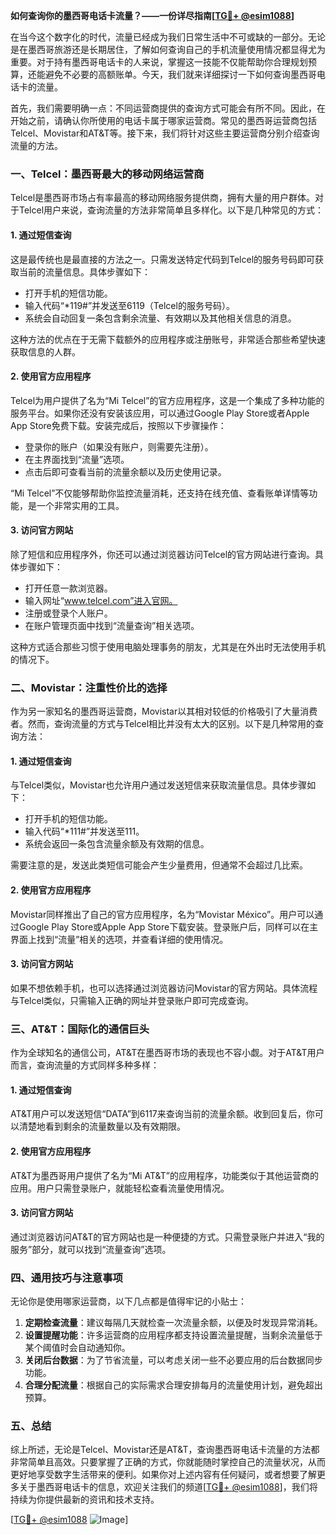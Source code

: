 **如何查询你的墨西哥电话卡流量？——一份详尽指南[[TG💪+ @esim1088](https://t.me/s/esim1088)]**

在当今这个数字化的时代，流量已经成为我们日常生活中不可或缺的一部分。无论是在墨西哥旅游还是长期居住，了解如何查询自己的手机流量使用情况都显得尤为重要。对于持有墨西哥电话卡的人来说，掌握这一技能不仅能帮助你合理规划预算，还能避免不必要的高额账单。今天，我们就来详细探讨一下如何查询墨西哥电话卡的流量。

首先，我们需要明确一点：不同运营商提供的查询方式可能会有所不同。因此，在开始之前，请确认你所使用的电话卡属于哪家运营商。常见的墨西哥运营商包括Telcel、Movistar和AT&T等。接下来，我们将针对这些主要运营商分别介绍查询流量的方法。

### **一、Telcel：墨西哥最大的移动网络运营商**

Telcel是墨西哥市场占有率最高的移动网络服务提供商，拥有大量的用户群体。对于Telcel用户来说，查询流量的方法非常简单且多样化。以下是几种常见的方式：

#### **1. 通过短信查询**
这是最传统也是最直接的方法之一。只需发送特定代码到Telcel的服务号码即可获取当前的流量信息。具体步骤如下：
- 打开手机的短信功能。
- 输入代码“*119#”并发送至6119（Telcel的服务号码）。
- 系统会自动回复一条包含剩余流量、有效期以及其他相关信息的消息。

这种方法的优点在于无需下载额外的应用程序或注册账号，非常适合那些希望快速获取信息的人群。

#### **2. 使用官方应用程序**
Telcel为用户提供了名为“Mi Telcel”的官方应用程序，这是一个集成了多种功能的服务平台。如果你还没有安装该应用，可以通过Google Play Store或者Apple App Store免费下载。安装完成后，按照以下步骤操作：
- 登录你的账户（如果没有账户，则需要先注册）。
- 在主界面找到“流量”选项。
- 点击后即可查看当前的流量余额以及历史使用记录。

“Mi Telcel”不仅能够帮助你监控流量消耗，还支持在线充值、查看账单详情等功能，是一个非常实用的工具。

#### **3. 访问官方网站**
除了短信和应用程序外，你还可以通过浏览器访问Telcel的官方网站进行查询。具体步骤如下：
- 打开任意一款浏览器。
- 输入网址“www.telcel.com”进入官网。
- 注册或登录个人账户。
- 在账户管理页面中找到“流量查询”相关选项。

这种方式适合那些习惯于使用电脑处理事务的朋友，尤其是在外出时无法使用手机的情况下。

### **二、Movistar：注重性价比的选择**

作为另一家知名的墨西哥运营商，Movistar以其相对较低的价格吸引了大量消费者。然而，查询流量的方式与Telcel相比并没有太大的区别。以下是几种常用的查询方法：

#### **1. 通过短信查询**
与Telcel类似，Movistar也允许用户通过发送短信来获取流量信息。具体步骤如下：
- 打开手机的短信功能。
- 输入代码“*111#”并发送至111。
- 系统会返回一条包含流量余额及有效期的信息。

需要注意的是，发送此类短信可能会产生少量费用，但通常不会超过几比索。

#### **2. 使用官方应用程序**
Movistar同样推出了自己的官方应用程序，名为“Movistar México”。用户可以通过Google Play Store或Apple App Store下载安装。登录账户后，同样可以在主界面上找到“流量”相关的选项，并查看详细的使用情况。

#### **3. 访问官方网站**
如果不想依赖手机，也可以选择通过浏览器访问Movistar的官方网站。具体流程与Telcel类似，只需输入正确的网址并登录账户即可完成查询。

### **三、AT&T：国际化的通信巨头**

作为全球知名的通信公司，AT&T在墨西哥市场的表现也不容小觑。对于AT&T用户而言，查询流量的方式同样多种多样：

#### **1. 通过短信查询**
AT&T用户可以发送短信“DATA”到6117来查询当前的流量余额。收到回复后，你可以清楚地看到剩余的流量数量以及有效期限。

#### **2. 使用官方应用程序**
AT&T为墨西哥用户提供了名为“Mi AT&T”的应用程序，功能类似于其他运营商的应用。用户只需登录账户，就能轻松查看流量使用情况。

#### **3. 访问官方网站**
通过浏览器访问AT&T的官方网站也是一种便捷的方式。只需登录账户并进入“我的服务”部分，就可以找到“流量查询”选项。

### **四、通用技巧与注意事项**

无论你是使用哪家运营商，以下几点都是值得牢记的小贴士：

1. **定期检查流量**：建议每隔几天就检查一次流量余额，以便及时发现异常消耗。
2. **设置提醒功能**：许多运营商的应用程序都支持设置流量提醒，当剩余流量低于某个阈值时会自动通知你。
3. **关闭后台数据**：为了节省流量，可以考虑关闭一些不必要应用的后台数据同步功能。
4. **合理分配流量**：根据自己的实际需求合理安排每月的流量使用计划，避免超出预算。

### **五、总结**

综上所述，无论是Telcel、Movistar还是AT&T，查询墨西哥电话卡流量的方法都非常简单且高效。只要掌握了正确的方式，你就能随时掌控自己的流量状况，从而更好地享受数字生活带来的便利。如果你对上述内容有任何疑问，或者想要了解更多关于墨西哥电话卡的信息，欢迎关注我们的频道[[TG💪+ @esim1088](https://t.me/s/esim1088)]，我们将持续为你提供最新的资讯和技术支持。

[[TG💪+ @esim1088](https://t.me/s/esim1088) ![Image](https://i.postimg.cc/4NQfJmqS/Snipaste-2025-05-13-00-14-12.png)]